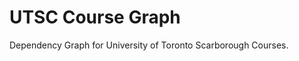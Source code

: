 UTSC Course Graph
==================

Dependency Graph for University of Toronto Scarborough Courses.

